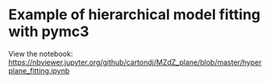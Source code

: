 # Example of hierarchical model fitting with pymc3

View the notebook: https://nbviewer.jupyter.org/github/cartondj/MZdZ_plane/blob/master/hyperplane_fitting.ipynb
